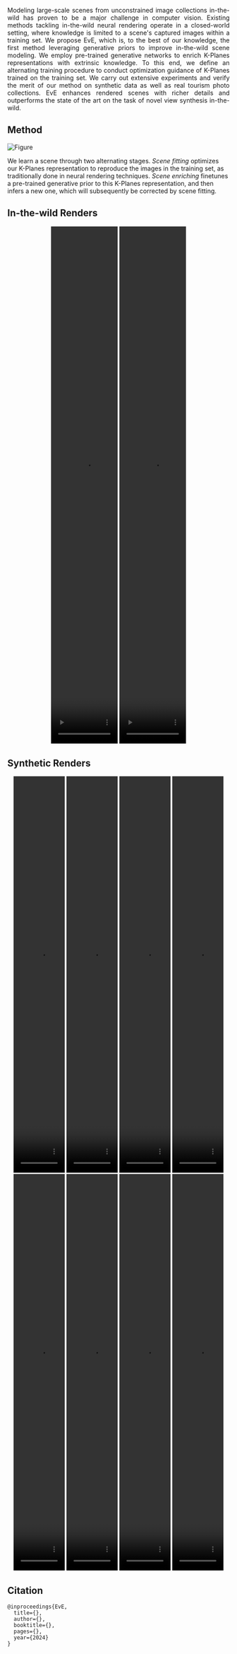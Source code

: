 <p align="justify">Modeling large-scale scenes from unconstrained image collections in-the-wild has proven to be a major challenge in computer vision. Existing methods tackling in-the-wild neural rendering operate in a closed-world setting, where knowledge is limited to a scene's captured images within a training set. We propose EvE, which is, to the best of our knowledge, the first method leveraging generative priors to improve in-the-wild scene modeling. We employ pre-trained generative networks to enrich K-Planes representations with extrinsic knowledge. To this end, we define an alternating training procedure to conduct optimization guidance of K-Planes trained on the training set. We carry out extensive experiments and verify the merit of our method on synthetic data as well as real tourism photo collections. EvE enhances rendered scenes with richer details and outperforms the state of the art on the task of novel view synthesis in-the-wild.</p>

## Method
![Figure](assets/css/schema.svg)

We learn a scene through two alternating stages.
_Scene fitting_ optimizes our K-Planes representation to reproduce the images in the training set, as traditionally done in neural rendering techniques.
_Scene enriching_ finetunes a pre-trained generative prior to this K-Planes representation, and then infers a new one, which will subsequently be corrected by scene fitting.

## In-the-wild Renders
<center>
    <div>
<!--         <video width="30%" height="30%" autoplay muted loop playsinline>
            <source src="assets/css/brandenburg.mp4" type="video/mp4" style="display: inline-block;">
            Your browser does not support the video tag.
        </video> -->
        <video width="30%" height="30%" autoplay muted loop playsinline>
            <source src="assets/css/sacre.mp4" type="video/mp4" style="display: inline-block;">
            Your browser does not support the video tag.
        </video>
        <video width="30%" height="30%" autoplay muted loop playsinline>
            <source src="assets/css/trevi.mp4" type="video/mp4" style="display: inline-block;">
            Your browser does not support the video tag.
        </video>
    </div>
</center>

## Synthetic Renders
<center>
    <div>
        <video width="23%" height="23%" autoplay muted loop playsinline>
            <source src="assets/css/chair.mp4" type="video/mp4" style="display: inline-block;">
            Your browser does not support the video tag.
        </video>
        <video width="23%" height="23%" autoplay muted loop playsinline>
            <source src="assets/css/drums.mp4" type="video/mp4" style="display: inline-block;">
            Your browser does not support the video tag.
        </video>
        <video width="23%" height="23%" autoplay muted loop playsinline>
            <source src="assets/css/ficus.mp4" type="video/mp4" style="display: inline-block;">
            Your browser does not support the video tag.
        </video>
        <video width="23%" height="23%" autoplay muted loop playsinline>
            <source src="assets/css/hotdog.mp4" type="video/mp4" style="display: inline-block;">
            Your browser does not support the video tag.
        </video>
    </div>
    <div>
        <video width="23%" height="23%" autoplay muted loop playsinline>
            <source src="assets/css/lego.mp4" type="video/mp4" style="display: inline-block;">
            Your browser does not support the video tag.
        </video>
        <video width="23%" height="23%" autoplay muted loop playsinline>
            <source src="assets/css/materials.mp4" type="video/mp4" style="display: inline-block;">
            Your browser does not support the video tag.
        </video>
        <video width="23%" height="23%" autoplay muted loop playsinline>
            <source src="assets/css/mic.mp4" type="video/mp4" style="display: inline-block;">
            Your browser does not support the video tag.
        </video>
        <video width="23%" height="23%" autoplay muted loop playsinline>
            <source src="assets/css/ship.mp4" type="video/mp4" style="display: inline-block;">
            Your browser does not support the video tag.
        </video>
    </div>
</center>

## Citation
```
@inproceedings{EvE,
  title={},
  author={},
  booktitle={},
  pages={},
  year={2024}
}
```
